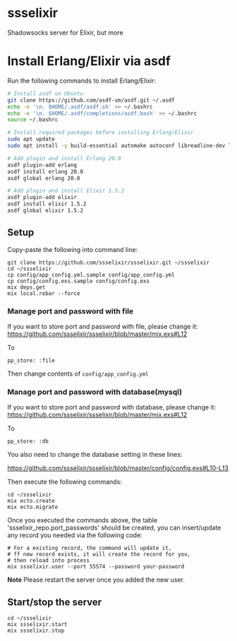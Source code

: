 # ssselixir
Shadowsocks server for Elixir, but more


# Install Erlang/Elixir via asdf

Run the following commands to install Erlang/Elixir:

```sh
# Install asdf on Ubuntu
git clone https://github.com/asdf-vm/asdf.git ~/.asdf
echo -e '\n. $HOME/.asdf/asdf.sh' >> ~/.bashrc
echo -e '\n. $HOME/.asdf/completions/asdf.bash' >> ~/.bashrc
source ~/.bashrc

# Install required packages before installing Erlang/Elixir
sudo apt update
sudo apt install -y build-essential automake autoconf libreadline-dev libncurses-dev libssl-dev libyaml-dev libxslt-dev libffi-dev libtool unixodbc-dev

# Add plugin and install Erlang 20.0
asdf plugin-add erlang
asdf install erlang 20.0
asdf global erlang 20.0

# Add plugin and install Elixir 1.5.2
asdf plugin-add elixir
asdf install elixir 1.5.2
asdf global elixir 1.5.2
```

## Setup

Copy-paste the following into command line:

```
git clone https://github.com/ssselixir/ssselixir.git ~/ssselixir
cd ~/ssselixir
cp config/app_config.yml.sample config/app_config.yml
cp config/config.exs.sample config/config.exs
mix deps.get
mix local.rebar --force
```
### Manage port and password with file

If you want to store port and password with file, please change it:
https://github.com/ssselixir/ssselixir/blob/master/mix.exs#L12

To

```
pp_store: :file
```
Then change contents of `config/app_config.yml`

### Manage port and password with database(mysql)

If you want to store port and password with database, please change it:
https://github.com/ssselixir/ssselixir/blob/master/mix.exs#L12

To

```
pp_store: :db
```
You also need to change the database setting in these lines:

https://github.com/ssselixir/ssselixir/blob/master/config/config.exs#L10-L13

Then execute the following commands:

```
cd ~/ssselixir
mix ecto.create
mix ecto.migrate
```

Once you executed the commands above, the table 'ssselixir_repo.port_passwords' should be created,
you can insert/update any record you needed via the following code:

```
# For a existing record, the command will update it,
# ff new record exists, it will create the record for you,
# then reload into process
mix ssselixir.user --port 55574 --password your-password
```

**Note** Please restart the server once you added the new user.

## Start/stop the server

```
cd ~/ssselixir
mix ssselixir.start
mix ssselixir.stop
```
